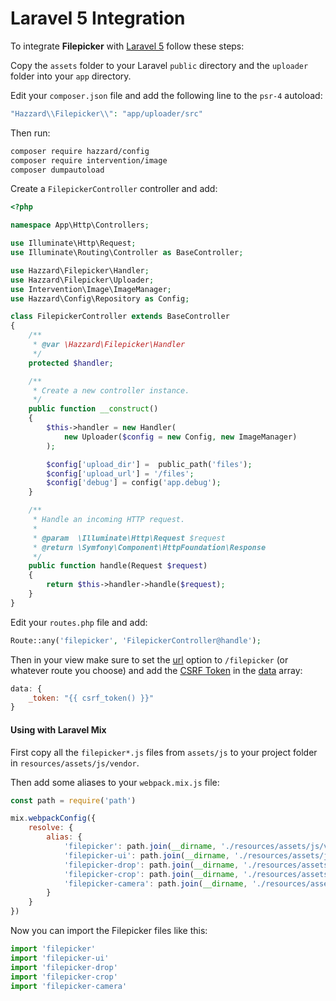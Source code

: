 # Laravel 5 Integration

To integrate __Filepicker__ with [Laravel 5](http://laravel.com/) follow these steps:

Copy the `assets` folder to your Laravel `public` directory and the `uploader` folder into your `app` directory.

Edit your `composer.json` file and add the following line to the `psr-4` autoload:

```php
"Hazzard\\Filepicker\\": "app/uploader/src"
```

Then run:

```bash
composer require hazzard/config
composer require intervention/image
composer dumpautoload
```

Create a `FilepickerController` controller and add:

```php
<?php

namespace App\Http\Controllers;

use Illuminate\Http\Request;
use Illuminate\Routing\Controller as BaseController;

use Hazzard\Filepicker\Handler;
use Hazzard\Filepicker\Uploader;
use Intervention\Image\ImageManager;
use Hazzard\Config\Repository as Config;

class FilepickerController extends BaseController
{
	/**
	 * @var \Hazzard\Filepicker\Handler
	 */
	protected $handler;

	/**
	 * Create a new controller instance.
	 */
	public function __construct()
	{
		$this->handler = new Handler(
			new Uploader($config = new Config, new ImageManager)
		);

		$config['upload_dir'] =  public_path('files');
		$config['upload_url'] = '/files';
		$config['debug'] = config('app.debug');
	}

	/**
	 * Handle an incoming HTTP request.
	 *
	 * @param  \Illuminate\Http\Request $request
	 * @return \Symfony\Component\HttpFoundation\Response
	 */
	public function handle(Request $request)
	{
		return $this->handler->handle($request);
	}
}
```

Edit your `routes.php` file and add: 

```php
Route::any('filepicker', 'FilepickerController@handle');
```

Then in your view make sure to set the [url](configjs.md#url) option to `/filepicker` (or whatever route you choose) and add the [CSRF Token](http://laravel.com/docs/master/routing#csrf-protection) in the [data](configjs.md#data) array:

```javascript
data: {
	_token: "{{ csrf_token() }}"
}
```

#### Using with Laravel Mix

First copy all the `filepicker*.js` files from `assets/js` to your project folder in `resources/assets/js/vendor`.

Then add some aliases to your `webpack.mix.js` file:

```javascript
const path = require('path')

mix.webpackConfig({
    resolve: {
        alias: {
            'filepicker': path.join(__dirname, './resources/assets/js/vendor/filepicker'),
            'filepicker-ui': path.join(__dirname, './resources/assets/js/vendor/filepicker-ui'),
            'filepicker-drop': path.join(__dirname, './resources/assets/js/vendor/filepicker-drop'),
            'filepicker-crop': path.join(__dirname, './resources/assets/js/vendor/filepicker-crop'),
            'filepicker-camera': path.join(__dirname, './resources/assets/js/vendor/filepicker-camera'),
        }
    }
})
```

Now you can import the Filepicker files like this:

```javascript
import 'filepicker'
import 'filepicker-ui'
import 'filepicker-drop'
import 'filepicker-crop'
import 'filepicker-camera'
```


